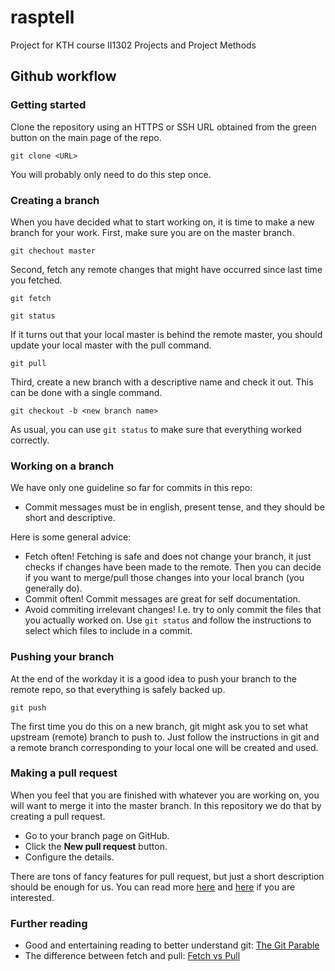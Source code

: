 # rasptell
Project for KTH course II1302 Projects and Project Methods

## Github workflow

### Getting started

Clone the repository using an HTTPS or SSH URL obtained from the green button on the main page of the repo.

`git clone <URL>`

You will probably only need to do this step once.

### Creating a branch

When you have decided what to start working on, it is time to make a new branch for your work. First, make sure you are on the master branch.

`git chechout master`

Second, fetch any remote changes that might have occurred since last time you fetched.

`git fetch`

`git status`

If it turns out that your local master is behind the remote master, you should update your local master with the pull command.

`git pull`

Third, create a new branch with a descriptive name and check it out. This can be done with a single command.

`git checkout -b <new branch name>`

As usual, you can use `git status` to make sure that everything worked correctly.

### Working on a branch

We have only one guideline so far for commits in this repo:

- Commit messages must be in english, present tense, and they should be short and descriptive.

Here is some general advice:

- Fetch often! Fetching is safe and does not change your branch, it just checks if changes have been made to the remote. Then you can decide if you want to merge/pull those changes into your local branch (you generally do).
- Commit often! Commit messages are great for self documentation.
- Avoid commiting irrelevant changes! I.e. try to only commit the files that you actually worked on. Use `git status` and follow the instructions to select which files to include in a commit.

### Pushing your branch

At the end of the workday it is a good idea to push your branch to the remote repo, so that everything is safely backed up.

`git push`

The first time you do this on a new branch, git might ask you to set what upstream (remote) branch to push to. Just follow the instructions in git and a remote branch corresponding to your local one will be created and used.

### Making a pull request

When you feel that you are finished with whatever you are working on, you will want to merge it into the master branch. In this repository we do that by creating a pull request.

- Go to your branch page on GitHub.
- Click the **New pull request** button.
- Configure the details.

There are tons of fancy features for pull request, but just a short description should be enough for us. You can read more [here](https://help.github.com/articles/about-pull-requests/) and [here](https://help.github.com/articles/creating-a-pull-request/) if you are interested.

### Further reading

- Good and entertaining reading to better understand git: [The Git Parable](http://tom.preston-werner.com/2009/05/19/the-git-parable.html)
- The difference between fetch and pull: [Fetch vs Pull](https://www.git-tower.com/learn/git/faq/difference-between-git-fetch-git-pull)
